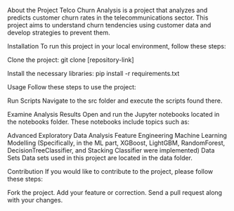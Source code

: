 About the Project
Telco Churn Analysis is a project that analyzes and predicts customer churn rates in the telecommunications sector. This project aims to understand churn tendencies using customer data and develop strategies to prevent them.

Installation
To run this project in your local environment, follow these steps:

Clone the project:
git clone [repository-link]

Install the necessary libraries:
pip install -r requirements.txt

Usage
Follow these steps to use the project:

Run Scripts
Navigate to the src folder and execute the scripts found there.

Examine Analysis Results
Open and run the Jupyter notebooks located in the notebooks folder. These notebooks include topics such as:

Advanced Exploratory Data Analysis
Feature Engineering
Machine Learning Modelling (Specifically, in the ML part, XGBoost, LightGBM, RandomForest, DecisionTreeClassifier, and Stacking Classifier were implemented)
Data Sets
Data sets used in this project are located in the data folder.

Contribution
If you would like to contribute to the project, please follow these steps:

Fork the project.
Add your feature or correction.
Send a pull request along with your changes.
